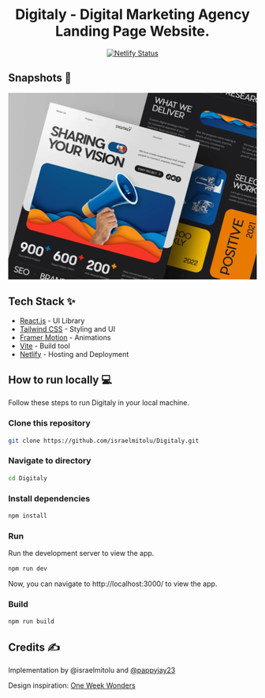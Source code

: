 <div align="center">
<h1> Digitaly - Digital Marketing Agency Landing Page Website.
</h1>

[![Netlify Status](https://api.netlify.com/api/v1/badges/3d529733-8f24-4a95-a83e-0331d4d88b68/deploy-status)](https://app.netlify.com/sites/digitaly/deploys)

</div>

## Snapshots 📸

![Snapshot of Digitaly](public/assets/Digitaly%20Snapshot.png)

## Tech Stack ✨

- [React.js](https://reactjs.org/) - UI Library
- [Tailwind CSS](https://tailwindcss.com/) - Styling and UI
- [Framer Motion](https://www.framer.com/motion/) - Animations
- [Vite](https://vitejs.dev/) - Build tool
- [Netlify](https://www.netlify.com/) - Hosting and Deployment

## How to run locally 💻

Follow these steps to run Digitaly in your local machine.

### Clone this repository

```bash
git clone https://github.com/israelmitolu/Digitaly.git
```

### Navigate to directory

```bash
cd Digitaly
```

### Install dependencies

```bash
npm install
```

### Run

Run the development server to view the app.

```bash
npm run dev
```

Now, you can navigate to http://localhost:3000/ to view the app.

### Build

```bash
npm run build
```

## Credits ✍

Implementation by @israelmitolu and [@pappyjay23](https://github.com/Pappyjay23)

Design inspiration: [One Week Wonders](https://dribbble.com/shots/18963472-Digitaly-Digital-Marketing-Agency-Landing-Page-Website)
